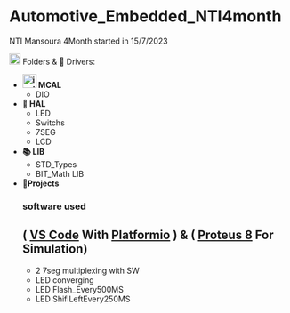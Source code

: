 # Automotive_Embedded_NTI4month
 NTI Mansoura 4Month started in 15/7/2023 

<img src="https://emoji.discadia.com/emojis/28157f12-798b-40c7-b0e8-c7e425c45bd1.GIF" alt="isolated" width="20" > Folders  & 🔌 Drivers: 

- **<img src="https://emoji.discadia.com/emojis/7896b70a-42c0-489d-9927-5ba0b0c619f3.PNG" alt="isolated" width="25" > MCAL**
  - DIO
- **📀 HAL**
  - LED
  - Switchs
  - 7SEG
  - LCD 
- **📚 LIB**
  - STD_Types 
  - BIT_Math LIB
- **📂Projects**
  ### software used 
  ( [VS Code](https://code.visualstudio.com) With [Platformio](https://platformio.org/install/ide?install=vscode) ) & ( [Proteus 8](https://www.labcenter.com) For Simulation) 
  -
  - 2 7seg multiplexing with SW
  - LED converging
  - LED Flash_Every500MS
  - LED ShiflLeftEvery250MS



